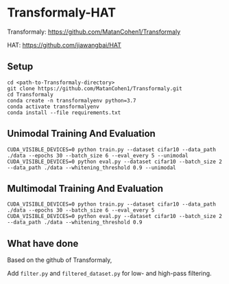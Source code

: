 # Transformaly-HAT

Transformaly: https://github.com/MatanCohen1/Transformaly

HAT: https://github.com/jiawangbai/HAT

## Setup
```
cd <path-to-Transformaly-directory>
git clone https://github.com/MatanCohen1/Transformaly.git
cd Transformaly
conda create -n transformalyenv python=3.7
conda activate transformalyenv
conda install --file requirements.txt
```

## Unimodal Training And Evaluation
```
CUDA_VISIBLE_DEVICES=0 python train.py --dataset cifar10 --data_path ./data --epochs 30 --batch_size 6 --eval_every 5 --unimodal
CUDA_VISIBLE_DEVICES=0 python eval.py --dataset cifar10 --batch_size 2 --data_path ./data --whitening_threshold 0.9 --unimodal
```

## Multimodal Training And Evaluation
```
CUDA_VISIBLE_DEVICES=0 python train.py --dataset cifar10 --data_path ./data --epochs 30 --batch_size 6 --eval_every 5
CUDA_VISIBLE_DEVICES=0 python eval.py --dataset cifar10 --batch_size 2 --data_path ./data --whitening_threshold 0.9 
```

## What have done
Based on the github of Transformaly,

Add `filter.py` and `filtered_dataset.py` for low- and high-pass filtering.
